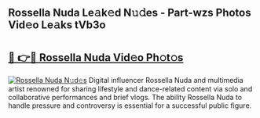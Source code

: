## Rossella Nuda Le𝚊k𝚎d N𝚞𝚍es - Part-wzs Photos Vid𝚎o Le𝚊ks tVb3o

# <h2><a href="http://fbct6h.evod.top/?m=Rossella+Nuda">🔗 👉🔴 Rossella Nuda Vid𝚎o Ph𝚘t𝚘s</a></h2>

[![Rossella Nuda N𝚞d𝚎s](https://i.imgur.com/8V9OHl7.gif)](http://fbct6h.evod.top/?m=Rossella+Nuda)
Digital influencer Rossella Nuda and multimedia artist renowned for sharing lifestyle and dance-related content via solo and collaborative performances and brief vlogs. The ability Rossella Nuda to handle pressure and controversy is essential for a successful public figure. 
